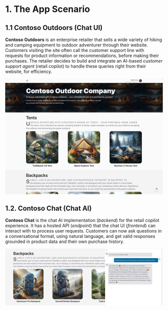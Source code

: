 # 1. The App Scenario

## 1.1 Contoso Outdoors (Chat UI)
**Contoso Outdoors** is an enterprise retailer that sells a wide variety of hiking and camping equipment to outdoor adventurer through their website. Customers visiting the site often call the customer support line with requests for product information or recommendations, before making their purchases. The retailer decides to build and integrate an AI-based _customer support agent_ (retail copilot) to handle these queries right from their website, for efficiency.

![Contoso Chat UI](./../img/chat-ui.png)


## 1.2. Contoso Chat (Chat AI)
**Contoso Chat** is the chat AI implementation (_backend_) for the retail copilot experience. It has a hosted API (_endpoint_) that the chat UI (_frontend_) can interact with to process user requests. Customers can now ask questions in a conversational format, using natural language, and get valid responses grounded in product data and their own purchase history.

![Contoso Chat AI](./../img/chat-ai.png)
 